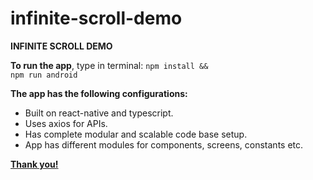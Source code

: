 # infinite-scroll-demo
<b>INFINITE SCROLL DEMO</b>

<b>To run the app</b>, type in terminal: <code>npm install && npm run android</code>

<b>The app has the following configurations:</b>
<ul><li>Built on react-native and typescript.</li>
  <li>Uses axios for APIs.</li>
  <li>Has complete modular and scalable code base setup.</li>
  <li>App has different modules for components, screens, constants etc.</li></ul>

<b><u>Thank you!</u></b>
